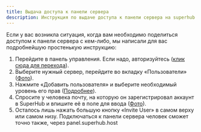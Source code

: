 ```yaml
---
title: Выдача доступа к панели сервера
description: Инструкция по выдаче доступа к панели сервера на superhub.host.
---
```


Если у вас возникла ситуация, когда вам необходимо поделиться доступом к панели сервера с кем-либо, мы написали для вас подробнейшую простенькую инструкцию:

1. Перейдите в панель управления. Если надо, авторизуйтесь ([клик сюда для перехода](https://panel.superhub.host/)).
2. Выберите нужный сервер, перейдите во вкладку «Пользователи» ([Фото](https://img.share.superhub.xyz/pamptp.png)).
3. Нажмите «Добавить пользователя» и выберите необходимый уровень его прав ([Подробнее](https://img.share.superhub.xyz/fwqxwy.mp4)).
4. Спросите у человека почту, на которую он зарегистрировал аккаунт в SuperHub и впишите её в поле для ввода ([Фото](https://img.share.superhub.xyz/1wbhhd.jpg)).
5. Осталось лишь нажать большую кнопку «Invite User» в самом верху или самом низу. Подключаться к панели сервера человек сможет точно также, через panel.superhub.host
